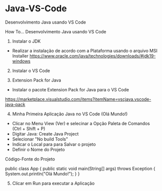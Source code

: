 # Java-VS-Code
Desenvolvimento Java usando VS Code

How To... Desenvolvimento Java usando VS Code

1) Instalar o JDK

- Realizar a instalação de acordo com a Plataforma usando o arquivo MSI Installer
https://www.oracle.com/java/technologies/downloads/#jdk19-windows

2) Instalar o VS Code

3) Extension Pack for Java

- Instalar o pacote Extension Pack for Java para o VS Code

https://marketplace.visualstudio.com/items?itemName=vscjava.vscode-java-pack

4) Minha Primeira Aplicação Java no VS Code (Olá Mundo!)

- Clicar no Menu View (Ver) e selecinar a Opção Paleta de Comandos (Ctrl + Shift + P)
- Digitar Java: Create Java Project
- Selecionar "No build Tools"
- Indicar o Local para para Salvar o projeto
- Definir o Nome do Projeto

Código-Fonte do Projeto

public class App {
    public static void main(String[] args) throws Exception {
        System.out.println("Olá Mundo!");
    }
}

5) Clicar em Run para executar a Aplicação
